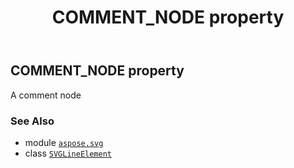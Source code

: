 ﻿---
title: COMMENT_NODE property
second_title: Aspose.SVG for Python via .NET API References
description: 
type: docs
weight: 510
url: /python-net/aspose.svg/svglineelement/comment_node/
is_root: false
---

## COMMENT_NODE property


A comment node

### See Also
* module [`aspose.svg`](../../)
* class [`SVGLineElement`](/svg/python-net/aspose.svg/svglineelement)
